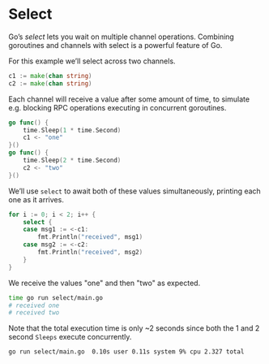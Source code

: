# Select

Go’s _select_ lets you wait on multiple channel operations. Combining goroutines and channels with select is a powerful feature of Go.

For this example we’ll select across two channels.

```go
c1 := make(chan string)
c2 := make(chan string)
```

Each channel will receive a value after some amount of time, to simulate e.g. blocking RPC operations executing in concurrent goroutines.

```go
go func() {
    time.Sleep(1 * time.Second)
    c1 <- "one"
}()
go func() {
    time.Sleep(2 * time.Second)
    c2 <- "two"
}()
```

We’ll use `select` to await both of these values simultaneously, printing each one as it arrives.

```go
for i := 0; i < 2; i++ {
    select {
    case msg1 := <-c1:
        fmt.Println("received", msg1)
    case msg2 := <-c2:
        fmt.Println("received", msg2)
    }
}
```

We receive the values "one" and then "two" as expected.

```sh
time go run select/main.go
# received one
# received two
```

Note that the total execution time is only ~2 seconds since both the 1 and 2 second `Sleeps` execute concurrently.

```
go run select/main.go  0.10s user 0.11s system 9% cpu 2.327 total
```
